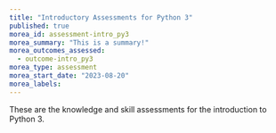 ```yaml
---
title: "Introductory Assessments for Python 3"
published: true
morea_id: assessment-intro_py3
morea_summary: "This is a summary!"
morea_outcomes_assessed:
  - outcome-intro_py3
morea_type: assessment
morea_start_date: "2023-08-20"
morea_labels:
---
```


These are the knowledge and skill assessments for the introduction to Python 3.
